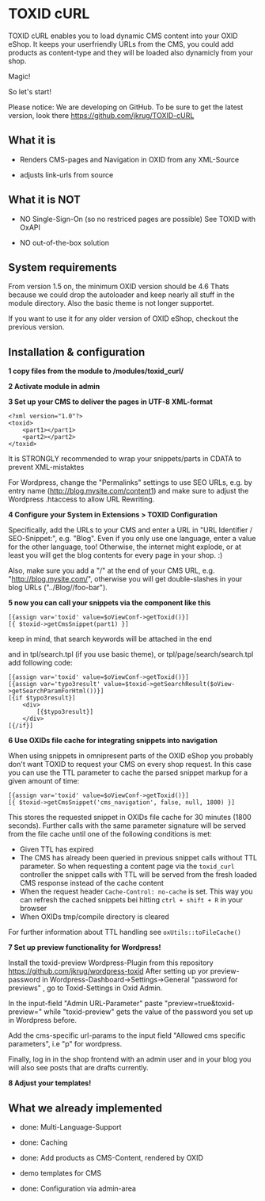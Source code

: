 TOXID cURL
==========
TOXID cURL enables you to load dynamic CMS content into your OXID eShop.
It keeps your userfriendly URLs from the CMS, you could add products as content-type
and they will be loaded also dynamicly from your shop.

Magic!

So let's start!


Please notice: We are developing on GitHub.
To be sure to get the latest version, look there
    https://github.com/jkrug/TOXID-cURL


What it is
----------
*    Renders CMS-pages and Navigation in OXID from any XML-Source

*    adjusts link-urls from source


What it is NOT
--------------
*    NO Single-Sign-On (so no restriced pages are possible)
     See TOXID with OxAPI

*    NO out-of-the-box solution


System requirements
-------------------
From version 1.5 on, the minimum OXID version should be 4.6
Thats because we could drop the autoloader and keep nearly all stuff in the module directory.
Also the basic theme is not longer supportet.

If you want to use it for any older version of OXID eShop, checkout the previous version.

Installation & configuration
----------------------------
**1 copy files from the module to /modules/toxid_curl/**

**2 Activate module in admin**

**3 Set up your CMS to deliver the pages in UTF-8 XML-format**

    <?xml version="1.0"?>
    <toxid>
        <part1></part1>
        <part2></part2>
    </toxid>

It is STRONGLY recommended to wrap your snippets/parts in CDATA to prevent XML-mistaktes

For Wordpress, change the "Permalinks" settings to use SEO URLs, e.g. by entry name (http://blog.mysite.com/content1) and make sure to adjust the Wordpress .htaccess to allow URL Rewriting.

**4 Configure your System in Extensions > TOXID Configuration**

Specifically, add the URLs to your CMS and enter a URL in "URL Identifier / SEO-Snippet:", e.g. "Blog".
Even if you only use one language, enter a value for the other language, too! Otherwise, the internet might explode, 
or at least you will get the blog contents for every page in your shop. :)

Also, make sure you add a "/" at the end of your CMS URL, e.g. "http://blog.mysite.com/", otherwise you will get double-slashes
in your blog URLs ("../Blog//foo-bar").

**5 now you can call your snippets via the component like this**

    [{assign var='toxid' value=$oViewConf->getToxid()}]
    [{ $toxid->getCmsSnippet(part1) }]

keep in mind, that search keywords will be attached in the end

and in tpl/search.tpl (if you use basic theme), or tpl/page/search/search.tpl add following code:

    [{assign var='toxid' value=$oViewConf->getToxid()}]
    [{assign var='typo3result' value=$toxid->getSearchResult($oView->getSearchParamForHtml())}]
    [{if $typo3result}]
        <div>
            [{$typo3result}]
        </div>
    [{/if}]

**6 Use OXIDs file cache for integrating snippets into navigation**

When using snippets in omnipresent parts of the OXID eShop you probably don't want TOXID to request your CMS on every shop request. In this case you can use the TTL parameter to cache the parsed snippet markup for a given amount of time:

    [{assign var='toxid' value=$oViewConf->getToxid()}]
    [{ $toxid->getCmsSnippet('cms_navigation', false, null, 1800) }]

This stores the requested snippet in OXIDs file cache for 30 minutes (1800 seconds). Further calls with the same parameter signature will be served from the file cache until one of the following conditions is met:

*    Given TTL has expired
*    The CMS has already been queried in previous snippet calls without TTL parameter. So when requesting a content page via the `toxid_curl` controller the snippet calls with TTL will be served from the fresh loaded CMS response instead of the cache content
*    When the request header `Cache-Control: no-cache` is set. This way you can refresh the cached snippets bei hitting `ctrl + shift + R` in your browser
*    When OXIDs tmp/compile directory is cleared

For further information about TTL handling see `oxUtils::toFileCache()`

**7 Set up preview functionality for Wordpress!**

Install the toxid-preview Wordpress-Plugin from this repository https://github.com/jkrug/wordpress-toxid
After setting up yor preview-password in Wordpress-Dashboard->Settings->General "password for previews" , go to Toxid-Settings in Oxid Admin.

In the input-field "Admin URL-Parameter" paste "preview=true&toxid-preview=" while "toxid-preview" gets the value of the password you set up in Wordpress before.

Add the cms-specific url-params to the input field "Allowed cms specific parameters", i.e "p" for wordpress.

Finally, log in in the shop frontend with an admin user and in your blog you will also see posts that are drafts currently.

**8 Adjust your templates!**




What we already implemented
----------------------------
*    done: Multi-Language-Support

*    done: Caching

*    done: Add products as CMS-Content, rendered by OXID

*    demo templates for CMS

*    done: Configuration via admin-area
